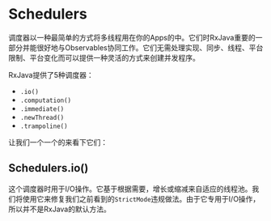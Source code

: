 # Schedulers

调度器以一种最简单的方式将多线程用在你的Apps的中。它们时RxJava重要的一部分并能很好地与Observables协同工作。它们无需处理实现、同步、线程、平台限制、平台变化而可以提供一种灵活的方式来创建并发程序。

RxJava提供了5种调度器：

* `.io()`
* `.computation()`
* `.immediate()`
* `.newThread()`
* `.trampoline()`

让我们一个一个的来看下它们：

## Schedulers.io()

这个调度器时用于I/O操作。它基于根据需要，增长或缩减来自适应的线程池。我们将使用它来修复我们之前看到的`StrictMode`违规做法。由于它专用于I/O操作，所以并不是RxJava的默认方法。